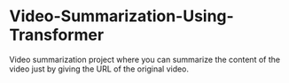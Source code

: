 # Video-Summarization-Using-Transformer
Video summarization project where you can summarize the content of the video just by giving the URL of the original video.
